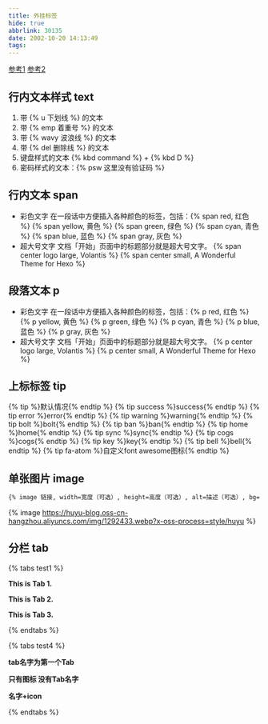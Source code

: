 ```yaml
---
title: 外挂标签
hide: true
abbrlink: 30135
date: 2002-10-20 14:13:49
tags:
---
```

[参考1](https://niaobulashi.com/2021/05/17/2021-05-17-butterfly-tag-plugins-plus/#%E4%B8%8A%E6%A0%87%E6%A0%87%E7%AD%BE-tip)
[参考2](https://akilar.top/posts/615e2dec/#%E5%BC%95%E7%94%A8-note)
## 行内文本样式 text

1. 带 {% u 下划线 %} 的文本
2. 带 {% emp 着重号 %} 的文本
3. 带 {% wavy 波浪线 %} 的文本
4. 带 {% del 删除线 %} 的文本
5. 键盘样式的文本 {% kbd command %} + {% kbd D %}
6. 密码样式的文本：{% psw 这里没有验证码 %}

## 行内文本 span
- 彩色文字
  在一段话中方便插入各种颜色的标签，包括：{% span red, 红色 %}
 {% span yellow, 黄色 %}
 {% span green, 绿色 %}
 {% span cyan, 青色 %}
 {% span blue, 蓝色 %}
 {% span gray, 灰色 %}
- 超大号文字
  文档「开始」页面中的标题部分就是超大号文字。
  {% span center logo large, Volantis %}
  {% span center small, A Wonderful Theme for Hexo %}

## 段落文本 p

- 彩色文字
  在一段话中方便插入各种颜色的标签，包括：{% p red, 红色 %}
 {% p yellow, 黄色 %}
 {% p green, 绿色 %}
 {% p cyan, 青色 %}
 {% p blue, 蓝色 %}
 {% p gray, 灰色 %}
- 超大号文字
  文档「开始」页面中的标题部分就是超大号文字。
  {% p center logo large, Volantis %}
  {% p center small, A Wonderful Theme for Hexo %}

## 上标标签 tip
{% tip %}默认情况{% endtip %}
{% tip success %}success{% endtip %}
{% tip error %}error{% endtip %}
{% tip warning %}warning{% endtip %}
{% tip bolt %}bolt{% endtip %}
{% tip ban %}ban{% endtip %}
{% tip home %}home{% endtip %}
{% tip sync %}sync{% endtip %}
{% tip cogs %}cogs{% endtip %}
{% tip key %}key{% endtip %}
{% tip bell %}bell{% endtip %}
{% tip fa-atom %}自定义font awesome图标{% endtip %}

## 单张图片 image

```html
{% image 链接, width=宽度（可选）, height=高度（可选）, alt=描述（可选）, bg=占位颜色（可选） %}
```
{% image https://huyu-blog.oss-cn-hangzhou.aliyuncs.com/img/1292433.webp?x-oss-process=style/huyu %}

## 分栏 tab

{% tabs test1 %}
<!-- tab -->
**This is Tab 1.**
<!-- endtab -->

<!-- tab -->
**This is Tab 2.**
<!-- endtab -->

<!-- tab -->
**This is Tab 3.**
<!-- endtab -->
{% endtabs %}

{% tabs test4 %}
<!-- tab 第一个Tab -->
**tab名字为第一个Tab**
<!-- endtab -->

<!-- tab @fab fa-apple-pay -->
**只有图标 没有Tab名字**
<!-- endtab -->

<!-- tab 炸弹@fas fa-bomb -->
**名字+icon**
<!-- endtab -->
{% endtabs %}
